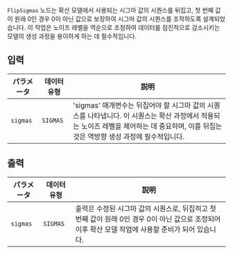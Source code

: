`FlipSigmas` 노드는 확산 모델에서 사용되는 시그마 값의 시퀀스를 뒤집고, 첫 번째 값이 원래 0인 경우 0이 아닌 값으로 보장하여 시그마 값의 시퀀스를 조작하도록 설계되었습니다. 이 작업은 노이즈 레벨을 역순으로 조정하여 데이터를 점진적으로 감소시키는 모델의 생성 과정을 용이하게 하는 데 필수적입니다.

## 입력

| パラメータ | 데이터 유형 | 説明 |
|-----------|-------------|-------------|
| `sigmas`  | `SIGMAS`    | 'sigmas' 매개변수는 뒤집어야 할 시그마 값의 시퀀스를 나타냅니다. 이 시퀀스는 확산 과정에서 적용되는 노이즈 레벨을 제어하는 데 중요하며, 이를 뒤집는 것은 역방향 생성 과정에 필수적입니다. |

## 출력

| パラメータ | 데이터 유형 | 説明 |
|-----------|-------------|-------------|
| `sigmas`  | `SIGMAS`    | 출력은 수정된 시그마 값의 시퀀스로, 뒤집히고 첫 번째 값이 원래 0인 경우 0이 아닌 값으로 조정되어 이후 확산 모델 작업에 사용할 준비가 되어 있습니다. |
